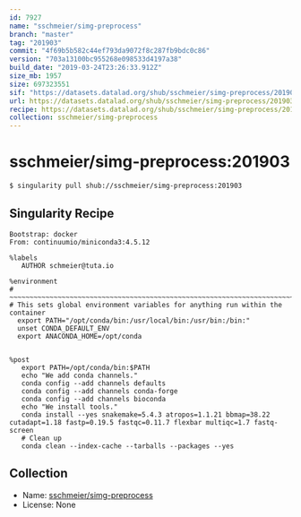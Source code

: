 ```yaml
---
id: 7927
name: "sschmeier/simg-preprocess"
branch: "master"
tag: "201903"
commit: "4f69b5b582c44ef793da9072f8c287fb9bdc0c86"
version: "703a13100bc955268e098533d4197a38"
build_date: "2019-03-24T23:26:33.912Z"
size_mb: 1957
size: 697323551
sif: "https://datasets.datalad.org/shub/sschmeier/simg-preprocess/201903/2019-03-24-4f69b5b5-703a1310/703a13100bc955268e098533d4197a38.simg"
url: https://datasets.datalad.org/shub/sschmeier/simg-preprocess/201903/2019-03-24-4f69b5b5-703a1310/
recipe: https://datasets.datalad.org/shub/sschmeier/simg-preprocess/201903/2019-03-24-4f69b5b5-703a1310/Singularity
collection: sschmeier/simg-preprocess
---
```


# sschmeier/simg-preprocess:201903

```bash
$ singularity pull shub://sschmeier/simg-preprocess:201903
```

## Singularity Recipe

```singularity
Bootstrap: docker
From: continuumio/miniconda3:4.5.12

%labels
   AUTHOR schmeier@tuta.io

%environment
# ~~~~~~~~~~~~~~~~~~~~~~~~~~~~~~~~~~~~~~~~~~~~~~~~~~~~~~~~~~~~~~~~~~~~~~~~~~~~~
# This sets global environment variables for anything run within the container
  export PATH="/opt/conda/bin:/usr/local/bin:/usr/bin:/bin:"
  unset CONDA_DEFAULT_ENV
  export ANACONDA_HOME=/opt/conda


%post
   export PATH=/opt/conda/bin:$PATH
   echo "We add conda channels."
   conda config --add channels defaults
   conda config --add channels conda-forge
   conda config --add channels bioconda
   echo "We install tools."
   conda install --yes snakemake=5.4.3 atropos=1.1.21 bbmap=38.22 cutadapt=1.18 fastp=0.19.5 fastqc=0.11.7 flexbar multiqc=1.7 fastq-screen
   # Clean up
   conda clean --index-cache --tarballs --packages --yes
```

## Collection

 - Name: [sschmeier/simg-preprocess](https://github.com/sschmeier/simg-preprocess)
 - License: None

